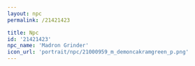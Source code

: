 ```yaml
---
layout: npc
permalink: /21421423

title: Npc
id: '21421423'
npc_name: 'Madron Grinder'
icon_url: 'portrait/npc/21000959_m_demoncakramgreen_p.png'
---
```

